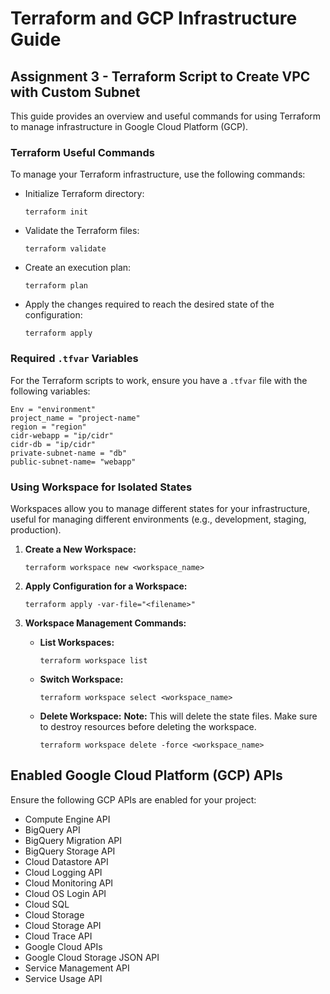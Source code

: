 # Terraform and GCP Infrastructure Guide

## Assignment 3 - Terraform Script to Create VPC with Custom Subnet

This guide provides an overview and useful commands for using Terraform to manage infrastructure in Google Cloud Platform (GCP).

### Terraform Useful Commands

To manage your Terraform infrastructure, use the following commands:

- Initialize Terraform directory:
  ```
  terraform init
  ```

- Validate the Terraform files:
  ```
  terraform validate
  ```

- Create an execution plan:
  ```
  terraform plan
  ```

- Apply the changes required to reach the desired state of the configuration:
  ```
  terraform apply
  ```

### Required `.tfvar` Variables

For the Terraform scripts to work, ensure you have a `.tfvar` file with the following variables:

```hcl
Env = "environment"
project_name = "project-name"
region = "region"
cidr-webapp = "ip/cidr"
cidr-db = "ip/cidr"
private-subnet-name = "db"
public-subnet-name= "webapp"
```

### Using Workspace for Isolated States

Workspaces allow you to manage different states for your infrastructure, useful for managing different environments (e.g., development, staging, production).

1. **Create a New Workspace:**
   ```shell
   terraform workspace new <workspace_name>
   ```

2. **Apply Configuration for a Workspace:**
   ```shell
   terraform apply -var-file="<filename>"
   ```

3. **Workspace Management Commands:**
    - **List Workspaces:**
      ```shell
      terraform workspace list
      ```
    - **Switch Workspace:**
      ```shell
      terraform workspace select <workspace_name>
      ```
    - **Delete Workspace:**
      **Note:** This will delete the state files. Make sure to destroy resources before deleting the workspace.
      ```shell
      terraform workspace delete -force <workspace_name>
      ```

## Enabled Google Cloud Platform (GCP) APIs

Ensure the following GCP APIs are enabled for your project:

- Compute Engine API
- BigQuery API
- BigQuery Migration API
- BigQuery Storage API
- Cloud Datastore API
- Cloud Logging API
- Cloud Monitoring API
- Cloud OS Login API
- Cloud SQL
- Cloud Storage
- Cloud Storage API
- Cloud Trace API
- Google Cloud APIs
- Google Cloud Storage JSON API
- Service Management API
- Service Usage API